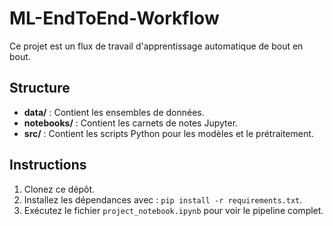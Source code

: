 # ML-EndToEnd-Workflow
Ce projet est un flux de travail d'apprentissage automatique de bout en bout.  

## Structure
- **data/** : Contient les ensembles de données.  
- **notebooks/** : Contient les carnets de notes Jupyter.  
- **src/** : Contient les scripts Python pour les modèles et le prétraitement.  

## Instructions
1. Clonez ce dépôt.
2. Installez les dépendances avec : `pip install -r requirements.txt`.
3. Exécutez le fichier `project_notebook.ipynb` pour voir le pipeline complet.
